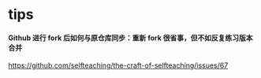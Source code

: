 # tips

#### Github 进行 fork 后如何与原仓库同步：重新 fork 很省事，但不如反复练习版本合并
https://github.com/selfteaching/the-craft-of-selfteaching/issues/67


#### 